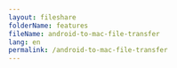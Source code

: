 ```yaml
---
layout: fileshare
folderName: features
fileName: android-to-mac-file-transfer
lang: en
permalink: /android-to-mac-file-transfer
---
```


